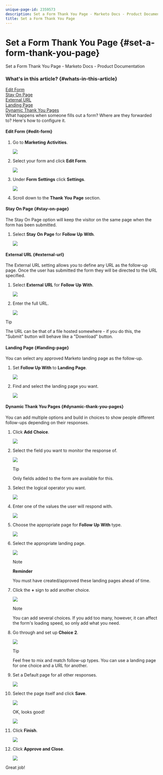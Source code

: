```yaml
---
unique-page-id: 2359573
description: Set a Form Thank You Page - Marketo Docs - Product Documentation
title: Set a Form Thank You Page
---
```


# Set a Form Thank You Page {#set-a-form-thank-you-page}

Set a Form Thank You Page - Marketo Docs - Product Documentation

### What's in this article? {#whats-in-this-article}

[Edit Form](#edit-form)  
[Stay On Page](#stay-on-page)  
[External URL](#external-url)  
[Landing Page](#landing-page)  
[Dynamic Thank You Pages](#dynamic-thank-you-pages)  
What happens when someone fills out a form? Where are they forwarded to? Here's how to configure it.

#### Edit Form {#edit-form}

1. Go to **Marketing** **Activities**.

   ![](assets/login-marketing-activities-5.png)

1. Select your form and click **Edit Form**.

   ![](assets/image2014-9-15-17-3a34-3a14.png)

1. Under **Form** **Settings** click **Settings**.

   ![](assets/image2014-9-15-17-3a34-3a21.png)

1. Scroll down to the **Thank** **You** **Page** section.

#### Stay On Page {#stay-on-page}

The Stay On Page option will keep the visitor on the same page when the form has been submitted.

1. Select **Stay** **On** **Page** for **Follow** **Up** **With**.

   ![](assets/image2014-9-15-17-3a34-3a35.png)

#### External URL {#external-url}

The External URL setting allows you to define any URL as the follow-up page. Once the user has submitted the form they will be directed to the URL specified.

1. Select **External** **URL** for **Follow** **Up** **With**.

   ![](assets/image2014-9-15-17-3a34-3a45.png)

1. Enter the full URL.

   ![](assets/image2014-9-15-17-3a34-3a53.png)

>[!TIP]
>
>The URL can be that of a file hosted somewhere - if you do this, the "Submit" button will behave like a "Download" button.

#### Landing Page {#landing-page}

You can select any approved Marketo landing page as the follow-up.

1. Set **Follow Up With** to **Landing Page**.

   ![](assets/image2014-9-15-17-3a37-3a52.png)

1. Find and select the landing page you want.

   ![](assets/image2014-9-15-17-3a37-3a59.png)

#### Dynamic Thank You Pages {#dynamic-thank-you-pages}

You can add multiple options and build in choices to show people different follow-ups depending on their responses.

1. Click **Add** **Choice**.

   ![](assets/image2014-9-15-17-3a38-3a6.png)

1. Select the field you want to monitor the response of. 

   ![](assets/image2014-9-15-17-3a38-3a12.png)

   >[!TIP]
   >
   >Only fields added to the form are available for this.

1. Select the logical operator you want.

   ![](assets/image2014-9-15-17-3a38-3a31.png)

1. Enter one of the values the user will respond with.

   ![](assets/image2014-9-15-17-3a38-3a40.png)

1. Choose the appropriate page for **Follow** **Up** **With** type.

   ![](assets/image2014-9-15-17-3a38-3a51.png)

1. Select the appropriate landing page.

   ![](assets/image2014-9-15-17-3a39-3a3.png)

   >[!NOTE]
   >
   >**Reminder**
   >
   >
   >You must have created/approved these landing pages ahead of time.

1. Click the **+** sign to add another choice.

   ![](assets/image2014-9-15-17-3a39-3a25.png)

   >[!NOTE]
   >
   >You can add several choices. If you add too many, however, it can affect the form's loading speed, so only add what you need.

1. Go through and set up **Choice** **2**.

   ![](assets/image2014-9-15-17-3a39-3a44.png)

   >[!TIP]
   >
   >Feel free to mix and match follow-up types. You can use a landing page for one choice and a URL for another.

1. Set a Default page for all other responses.

   ![](assets/image2014-9-15-17-3a40-3a10.png)

1. Select the page itself and click **Save**.

   ![](assets/image2014-9-15-17-3a40-3a26.png)

   OK, looks good!

   ![](assets/image2014-9-15-17-3a40-3a34.png)

1. Click **Finish**.

   ![](assets/image2014-9-15-17-3a40-3a42.png)

1. Click **Approve and Close**.

   ![](assets/image2014-9-15-17-3a41-3a0.png)

Great job! 
